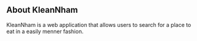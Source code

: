 ## About KleanNham

KleanNham is a web application that allows users to search for a place to eat in a easily menner fashion.
